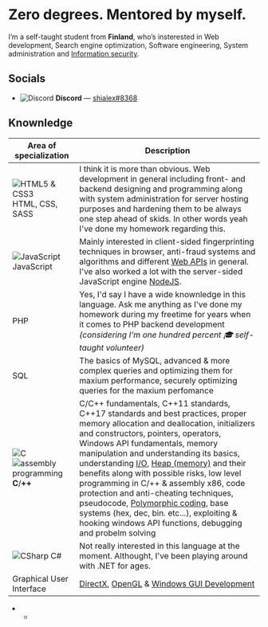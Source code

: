 # Zero degrees. Mentored by myself.
Iʼm a self-taught student from **Finland**, whoʼs insterested in Web development, Search engine optimization, Software engineering, System administration and [Information security](https://en.wikipedia.org/wiki/Information_security). 

## Socials
+ ![Discord](https://i.ibb.co/7j29n15/Discord.png) __Discord__ ― [shialex#8368]()

## Knownledge
| Area of specialization | Description |
|-----------------	|--------------------------------------------------------------------------------------------------------------------------------------------------------------------------------------------------------------------------------------------------------------------------------------------------	|
| ![HTML5 & CSS3](https://i.imgur.com/3GMFsBI.png) HTML, CSS, SASS 	| I think it is more than obvious. Web development in general including front- and backend designing and programming along with system administration for server hosting purposes and hardening them to be always one step ahead of skids. In other words yeah I've done my homework regarding this.                                                                                                                                                                                                                                                                 	|
| ![JavaScript](https://i.imgur.com/0OPRvXF.png) JavaScript      	| Mainly interested in client-sided fingerprinting techniques in browser, anti-fraud systems and algorithms and different [Web APIs](https://developer.mozilla.org/en-US/docs/Web/API) in general. I've also worked a lot with the server-sided JavaScript engine [NodeJS](https://nodejs.org/en/). |
|  PHP             	| Yes, I'd say I have a wide knownledge in this language. Ask me anything as I've done my homework during my freetime for years when it comes to PHP backend development _(considering I'm one hundred percent 🎓 self-taught volunteer)_    	|
| SQL             	| The basics of MySQL, advanced & more complex queries and optimizing them for maxium performance, securely optimizing queries for the maxium perfomance                                                                                                                                                 	|
| ![C](https://i.imgur.com/jFNBkOV.png) ![assembly programming](https://i.ibb.co/LJfy61B/asm.jpg) **C**/**++**           	| C/C++ fundamentals, C++11 standards, C++17 standards and best practices, proper memory allocation and deallocation, initializers and constructors, pointers, operators, Windows API fundamentals, memory manipulation and understanding its basics, understanding [I/O](https://en.wikipedia.org/wiki/Input/output), [Heap (memory)](https://en.wikipedia.org/wiki/Heap_(data_structure)) and their benefits along with possible risks, low level programming in C/++ & assembly x86, code protection and anti-cheating techniques, pseudocode, [Polymorphic coding](https://en.wikipedia.org/wiki/Polymorphic_code), base systems (hex, dec, bin. etc...), exploiting & hooking windows API functions, debugging and probelm solving 	|
| ![CSharp](https://i.imgur.com/harHKcH.png) C#              	|           Not really interested in this language at the moment. Althought, I've been playing around with .NET for ages.                                                                                                                                                                                                           	|
| Graphical User Interface | [DirectX](https://en.wikipedia.org/wiki/DirectX), [OpenGL](https://www.opengl.org/) & [Windows GUI Development](https://devblogs.microsoft.com/cppblog/windows-desktop-development-with-c-in-visual-studio/)

* * 
